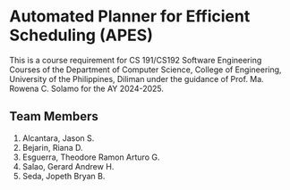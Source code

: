 # Automated Planner for Efficient Scheduling (APES)
This is a course requirement for CS 191/CS192 Software Engineering Courses of the Department of Computer Science, College of Engineering, University of the Philippines, Diliman under the guidance of Prof. Ma. Rowena C. Solamo for the AY 2024-2025.

## Team Members
1. Alcantara, Jason S.
2. Bejarin, Riana D.
3. Esguerra, Theodore Ramon Arturo G.
4. Salao, Gerard Andrew H.
5. Seda, Jopeth Bryan B.
